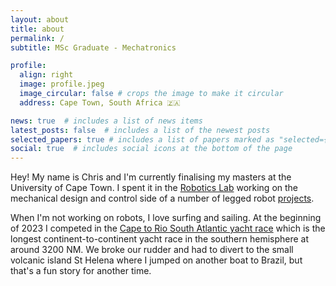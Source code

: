 ```yaml
---
layout: about
title: about
permalink: /
subtitle: MSc Graduate - Mechatronics

profile:
  align: right
  image: profile.jpeg
  image_circular: false # crops the image to make it circular
  address: Cape Town, South Africa 🇿🇦

news: true  # includes a list of news items
latest_posts: false  # includes a list of the newest posts
selected_papers: true # includes a list of papers marked as "selected={true}"
social: true  # includes social icons at the bottom of the page
---
```


Hey! My name is Chris and I'm currently finalising my masters at the University of Cape Town. I spent it in the [Robotics Lab](https://www.africanroboticsunit.com) working on the mechanical design and control side of a number of legged robot [projects](https://chrismailer.github.io/projects/).

When I'm not working on robots, I love surfing and sailing. At the beginning of 2023 I competed in the [Cape to Rio South Atlantic yacht race](https://en.wikipedia.org/wiki/South_Atlantic_Race) which is the longest continent-to-continent yacht race in the southern hemisphere at around 3200 NM. We broke our rudder and had to divert to the small volcanic island St Helena where I jumped on another boat to Brazil, but that's a fun story for another time.
